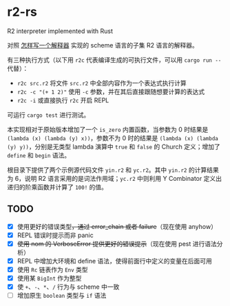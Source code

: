 # r2-rs
R2 interpreter implemented with Rust

对照 [怎样写一个解释器](http://www.yinwang.org/blog-cn/2012/08/01/interpreter) 实现的 scheme 语言的子集 R2 语言的解释器。

有三种执行方式（以下用 `r2c` 代表编译生成的可执行文件，可以用 `cargo run --` 代替）：
- `r2c src.r2` 将文件 `src.r2` 中全部内容作为一个表达式执行计算
- `r2c -c "(+ 1 2)"` 使用 `-c` 参数，并在其后直接跟随想要计算的表达式
- `r2c -i` 或直接执行 `r2c` 开启 REPL

可运行 `cargo test` 进行测试。

本实现相对于原始版本增加了一个 `is_zero` 内置函数，当参数为 0 时结果是 `(lambda (x) (lambda (y) x))`，参数不为 0 时的结果是 `(lambda (x) (lambda (y) y))`，分别是无类型 lambda 演算中 `true` 和 `false` 的 Church 定义；增加了 `define` 和 `begin` 语法。

根目录下提供了两个示例源代码文件 `yin.r2` 和 `yc.r2`。其中 `yin.r2` 的计算结果为 6，说明 R2 语言采用的是词法作用域；`yc.r2` 中则利用 Y Combinator 定义出递归的阶乘函数并计算了 `100!` 的值。

## TODO

- [x] 使用更好的错误类型<del>，通过 error_chain 或者 failure</del>（现在使用 anyhow）
- [x] REPL 错误时提示而非 panic
- [x] <del>使用 nom 的 VerboseError 提供更好的错误提示</del>（现在使用 pest 进行语法分析）
- [x] REPL 中增加大环境和 define 语法，使得前面行中定义的变量在后面可用
- [x] 使用 `Rc` 链表作为 `Env` 类型
- [x] 使用某 `BigInt` 作为整型
- [x] 使 `+`、`-`、`*`、`/` 行为与 scheme 中一致
- [ ] 增加原生 `boolean` 类型与 `if` 语法
